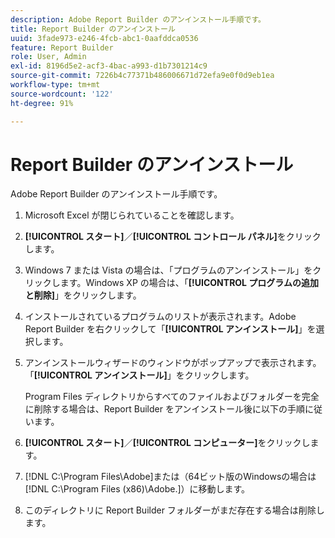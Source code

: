 ```yaml
---
description: Adobe Report Builder のアンインストール手順です。
title: Report Builder のアンインストール
uuid: 3fade973-e246-4fcb-abc1-0aafddca0536
feature: Report Builder
role: User, Admin
exl-id: 8196d5e2-acf3-4bac-a993-d1b7301214c9
source-git-commit: 7226b4c77371b486006671d72efa9e0f0d9eb1ea
workflow-type: tm+mt
source-wordcount: '122'
ht-degree: 91%

---
```


# Report Builder のアンインストール

Adobe Report Builder のアンインストール手順です。

1. Microsoft Excel が閉じられていることを確認します。
1. **[!UICONTROL スタート]**／**[!UICONTROL コントロール パネル]**&#x200B;をクリックします。
1. Windows 7 または Vista の場合は、「プログラムのアンインストール」をクリックします。Windows XP の場合は、「**[!UICONTROL プログラムの追加と削除]**」をクリックします。
1. インストールされているプログラムのリストが表示されます。Adobe Report Builder を右クリックして「**[!UICONTROL アンインストール]**」を選択します。
1. アンインストールウィザードのウィンドウがポップアップで表示されます。「**[!UICONTROL アンインストール]**」をクリックします。

   Program Files ディレクトリからすべてのファイルおよびフォルダーを完全に削除する場合は、Report Builder をアンインストール後に以下の手順に従います。
1. **[!UICONTROL スタート]**／**[!UICONTROL コンピューター]**&#x200B;をクリックします。
1.  [!DNL C:\Program Files\Adobe\]または（64ビット版のWindowsの場合は[!DNL C:\Program Files (x86)\Adobe.]）に移動します。
1. このディレクトリに Report Builder フォルダーがまだ存在する場合は削除します。
